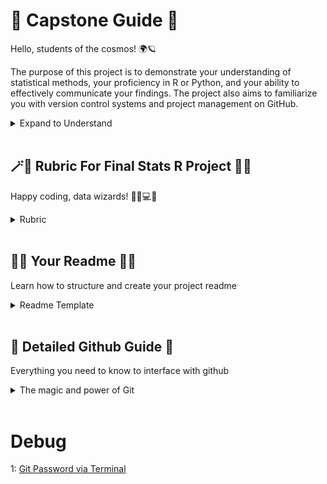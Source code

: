 # 🚀 Capstone Guide 🤖
Hello, students of the cosmos! 🌍🪐

The purpose of this project is to demonstrate your understanding of statistical methods, your proficiency in R or Python, and your ability to effectively communicate your findings. The project also aims to familiarize you with version control systems and project management on GitHub.

<details>
<summary> Expand to Understand </summary>
  
<br>
In this repository, you'll find several resources to guide you along your journey:

- 📜 A detailed **Rubric** with our project expectations and grading criteria.
- 🧙‍♀️ A **README.md Template** to help you create a thorough and concise project description.
- 🤖 Clear **Instructions for Pushing to Github** to ensure your work is shared and preserved.
- 🌍 A simple guide on **Turning a Github Repo into GH-Pages**, making your project easily accessible and presentable to anyone in the universe!

Please read through all the materials carefully. As always, don't hesitate to ask questions if anything is unclear—we're here to help. Most importantly, remember that this project is a chance for you to showcase your learning and creativity. So, be bold, have fun, and reach for the stars!

</details>
<br>

## 🪄💫 Rubric For Final Stats R Project 🌟🔮
Happy coding, data wizards! 🧙‍♀️💻🔮

<details>
<summary> Rubric </summary>

## Project Understanding and Implementation (40 points)
- [ ] Demonstrates a clear understanding of the statistical methods used in the project (10 points)
- [ ] Applies appropriate statistical techniques to analyze the data (15 points)
- [ ] Implements the analysis in R or Python with correct usage of relevant libraries (15 points)

## Communication of Findings (30 points)
- [ ] Provides a thorough and concise project description in the README.md file (10 points)
- [ ] Clearly explains the data used and its relevance to the project (5 points)
- [ ] Describes the analysis conducted and the results obtained (10 points)
- [ ] Presents clear conclusions based on the analysis (5 points)

## Version Control and Project Management (30 points)
- [ ] Utilizes Git for version control and pushes regular commits (10 points)
- [ ] Maintains a well-organized project structure with appropriate file naming and documentation (10 points)
- [ ] Collaborates effectively on GitHub, demonstrating the ability to clone, pull, and push changes (10 points)

</details>

<br>
  
## 🧙‍♀️ Your Readme 🧙‍♀️
 
Learn how to structure and create your project readme
 
 <details>
 <summary> Readme Template </summary>
   
# 🧙‍♀️ README.md Template 📖🔖

```markdown
# 🌠 Project Title

## 🚀 Introduction

Describe the goal of your project here.

## 🧩 Dependencies

- R (version)
- R packages: dplyr, ggplot2, etc.

## 📊 Data

Describe your data here.

## 🔬 Analysis

Describe your analysis here.

## 📈 Results

Describe your results here.

## 💡 Conclusion

What conclusions can be drawn from your analysis?

## 🎬 Example Run

Explain how to run an example of your project.
```  
</details>

<br>

## 🔬 Detailed Github Guide 🔬
Everything you need to know to interface with github
  
<details>
<summary> The magic and power of Git </summary>
  
## 🤖 Instructions for Pushing to Github 🌌

Follow these steps to push your project to Github:

1. 📍 **Navigate to your local project in your terminal**

    Open your terminal or command prompt and use the `cd` command to navigate to the directory where your project is located.
   
    ```bash
    cd path/to/your/project
    ```

2. 📚 **Initialize a Git repository**

    Initialize a new Git repository in your project directory.

    ```bash
    git init
    ```

3. ➕ **Add all project files**

    Use the `git add` command to stage all the files in your project for commit. The `.` tells Git to add all the files in the current directory.

    ```bash
    git add .
    ```

4. ✍️ **Commit your files**

    Commit the staged files. This is like creating a snapshot of your project at this point in time.

    ```bash
    git commit -m "Initial commit"
    ```

5. 🌐 **Create a new repository on GitHub**

    Navigate to [GitHub](https://github.com) in your web browser and create a new repository. Do not initialize the new repository with a README, .gitignore, or License. We will push these files from our local repository.

6. 🔄 **Add the remote repository**

    Back in your terminal, use the `git remote add` command to link your local repository to the remote repository on GitHub. Replace `[Your GitHub Repo URL]` with the URL of your new GitHub repository.

    ```bash
    git remote add origin [Your GitHub Repo URL]
    ```

7. ⬆️ **Push your code**

    Use the `git push` command to push your local commits to the remote repository on GitHub.

    ```bash
    git push -u origin master
    ```

Congratulations! 🎉 Your project is now on GitHub!
  
  
 To be done via the terminal:

1. Clone a local copy of this repo.
2. Create a folder with your name. Add it to your clone.
3. In your folder, add a readme.md with a short intro about your project
4. In the readme, explain the actions clone, pull, and push using basic markdown
5. Add you project script to your folder, and push changes with the commit message of your name.
6. Locally pull all changes to demonstrate version control.

  
</details>

<br>



# Debug

1: [Git Password via Terminal](https://docs.github.com/en/authentication/keeping-your-account-and-data-secure/creating-a-personal-access-token)

